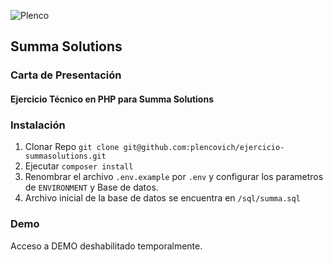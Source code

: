 ![Plenco](https://cdn.plen.co/assets/images/plencovich.png)

## Summa Solutions

### Carta de Presentación

#### Ejercicio Técnico en PHP para Summa Solutions

### Instalación

1. Clonar Repo `git clone git@github.com:plencovich/ejercicio-summasolutions.git`
2. Ejecutar `composer install`
3. Renombrar el archivo `.env.example` por `.env` y configurar los parametros de `ENVIRONMENT` y Base de datos.
4. Archivo inicial de la base de datos se encuentra en `/sql/summa.sql`

### Demo

Acceso a DEMO deshabilitado temporalmente.
